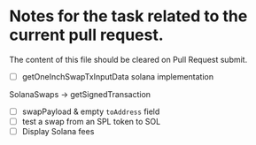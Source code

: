 # Notes for the task related to the current pull request.

The content of this file should be cleared on Pull Request submit.

- [ ] getOneInchSwapTxInputData solana implementation

SolanaSwaps -> getSignedTransaction

- [ ] swapPayload & empty `toAddress` field
- [ ] test a swap from an SPL token to SOL
- [ ] Display Solana fees
